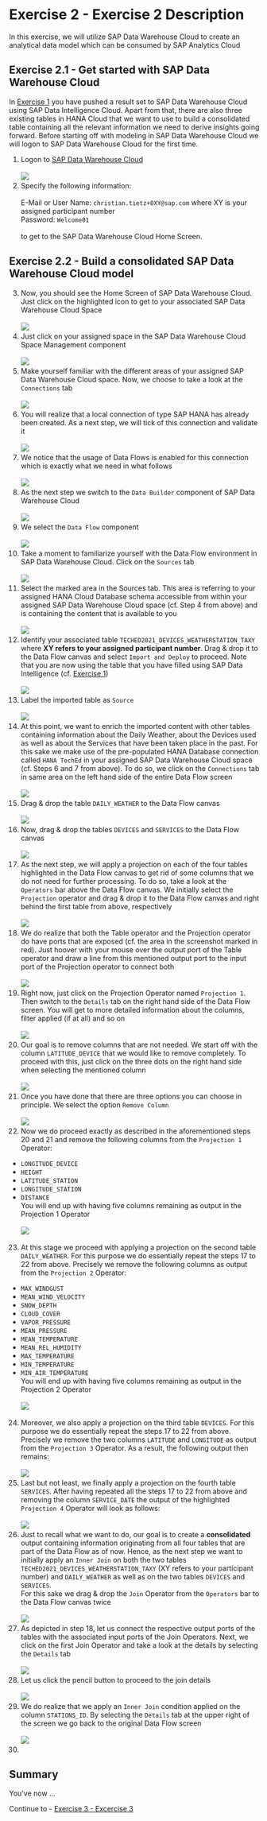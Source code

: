 
# Exercise 2 - Exercise 2 Description

In this exercise, we will utilize SAP Data Warehouse Cloud to create an analytical data model which can be consumed by SAP Analytics Cloud 

## Exercise 2.1 - Get started with SAP Data Warehouse Cloud

In [Exercise 1](../ex1/README.md) you have pushed a result set to SAP Data Warehouse Cloud using SAP Data Intelligence Cloud. Apart from that, there are also three existing tables in HANA Cloud that we want to use to build a consolidated table containing all the relevant information we need to derive insights going forward. Before starting off with modeling in SAP Data Warehouse Cloud we will logon to SAP Data Warehouse Cloud for the first time.

1. Logon to <a href="https://di-dwc-teched2021.eu10.hcs.cloud.sap/">SAP Data Warehouse Cloud </a><br> 
<br>![](./images/ex2_0.png)
2. Specify the following information:<br>
   <br> E-Mail or User Name: `christian.tietz+0XY@sap.com`  where XY is your assigned participant number
   <br> Password: `Welcome01`<br>
   <br>to get to the SAP Data Warehouse Cloud Home Screen. 

## Exercise 2.2 - Build a consolidated SAP Data Warehouse Cloud model 
   
3. Now, you should see the Home Screen of SAP Data Warehouse Cloud. Just click on the highlighted icon to get to your associated SAP Data Warehouse Cloud Space<br> 
<br>![](./images/ex2_1.png)<br>
4. Just click on your assigned space in the SAP Data Warehouse Cloud Space Management component<br> 
<br>![](./images/ex2_2.png)<br>
5. Make yourself familiar with the different areas of your assigned SAP Data Warehouse Cloud space. Now, we choose to take a look at the `Connections` tab<br> 
<br>![](./images/ex2_3.png)<br>
6. You will realize that a local connection of type SAP HANA has already been created. As a next step, we will tick of this connection and validate it<br> 
<br>![](./images/ex2_5.png)<br>
7. We notice that the usage of Data Flows is enabled for this connection which is exactly what we need in what follows<br> 
<br>![](./images/ex2_5_1.png)<br>
8. As the next step we switch to the `Data Builder` component of SAP Data Warehouse Cloud<br> 
<br>![](./images/ex2_5_2.png)<br>
9. We select the `Data Flow` component<br> 
<br>![](./images/ex2_6.png)<br>
10. Take a moment to familiarize yourself with the Data Flow environment in SAP Data Warehouse Cloud. Click on the `Sources` tab<br> 
<br>![](./images/ex2_7.png)<br>
11. Select the marked area in the Sources tab. This area is referring to your assigned HANA Cloud Database schema accessible from within your assigned SAP Data Warehouse Cloud space (cf. Step 4 from above) and is containing the content that is available to you<br> 
<br>![](./images/ex2_9.png)<br>
12. Identify your associated table `TECHED2021_DEVICES_WEATHERSTATION_TAXY` where <b> XY refers to your assigned participant number</b>. Drag & drop it to the Data Flow canvas and select `Import and Deploy` to proceed. Note that you are now using the table that you have filled using SAP Data Intelligence (cf. [Exercise 1](../ex1/README.md))<br>
<br>![](./images/ex2_10.png)<br>
13. Label the imported table as `Source` <br>
<br>![](./images/ex2_11.png)<br>
14. At this point, we want to enrich the imported content with other tables containing information about the Daily Weather, about the Devices used as well as about the Services that have been taken place in the past. For this sake we make use of the pre-populated HANA Database connection called `HANA TechEd` in your assigned SAP Data Warehouse Cloud space (cf. Steps 6 and 7 from above). To do so, we click on the `Connections` tab in same area on the left hand side of the entire Data Flow screen<br>
<br>![](./images/ex2_12.png)<br>
15. Drag & drop the table `DAILY_WEATHER` to the Data Flow canvas<br>
<br>![](./images/ex2_13.png)<br>
16. Now, drag & drop the tables `DEVICES` and `SERVICES` to the Data Flow canvas<br>
<br>![](./images/ex2_13_2.png)<br>
17. As the next step, we will apply a projection on each of the four tables highlighted in the Data Flow canvas to get rid of some columns that we do not need for further processing. To do so, take a look at the `Operators` bar above the Data Flow canvas. We initially select the `Projection` operator and drag & drop it to the Data Flow canvas and right behind the first table from above, respectively <br>
<br>![](./images/ex2_14.png)<br>
18. We do realize that both the Table operator and the Projection operator do have ports that are exposed (cf. the area in the screenshot marked in red). Just hoover with your mouse over the output port of the Table operator and draw a line from this mentioned output port to the input port of the Projection operator to connect both<br>
<br>![](./images/ex2_15.png)<br>
19. Right now, just click on the Projection Operator named `Projection 1`. Then switch to the `Details` tab on the right hand side of the Data Flow screen. You will get to more detailed information about the columns, filter applied (if at all) and so on<br>
<br>![](./images/ex2_16.png)<br>
20. Our goal is to remove columns that are not needed. We start off with the column `LATITUDE_DEVICE` that we would like to remove completely. To proceed with this, just click on the three dots on the right hand side when selecting the mentioned column <br>
<br>![](./images/ex2_17.png)<br>
21. Once you have done that there are three options you can choose in principle. We select the option `Remove Column`<br>
<br>![](./images/ex2_17_1.png)<br>
22. Now we do proceed exactly as described in the aforementioned steps 20 and 21 and remove the following columns from the `Projection 1` Operator: <br>
- `LONGITUDE_DEVICE` <br>
- `HEIGHT` <br>
- `LATITUDE_STATION` <br>
- `LONGITUDE_STATION` <br>
- `DISTANCE` <br>
You will end up with having five columns remaining as output in the Projection 1 Operator<br>
<br>![](./images/ex2_17_2.png)<br>
23. At this stage we proceed with applying a projection on the second table `DAILY_WEATHER`. For this purpose we do essentially repeat the steps 17 to 22 from above. Precisely we remove the following columns as output from the `Projection 2` Operator:<br>
- `MAX_WINDGUST` <br>
- `MEAN_WIND_VELOCITY` <br>
- `SNOW_DEPTH` <br>
- `CLOUD_COVER` <br>
- `VAPOR_PRESSURE` <br>
- `MEAN_PRESSURE` <br>
- `MEAN_TEMPERATURE` <br>
- `MEAN_REL_HUMIDITY` <br>
- `MAX_TEMPERATURE` <br>
- `MIN_TEMPERATURE` <br>
- `MIN_AIR_TEMPERATURE` <br>
You will end up with having five columns remaining as output in the Projection 2 Operator<br>
<br>![](./images/ex2_18.png)<br>
24. Moreover, we also apply a projection on the third table `DEVICES`. For this purpose we do essentially repeat the steps 17 to 22 from above. Precisely we remove the two columns `LATITUDE` and `LONGITUDE` as output from the `Projection 3` Operator. As a result, the following output then remains:<br>
<br>![](./images/ex2_19.png)<br>
25. Last but not least, we finally apply a projection on the fourth table `SERVICES`. After having repeated all the steps 17 to 22 from above and removing the column `SERVICE_DATE` the output of the highlighted `Projection 4` Operator will look as follows:<br>
<br>![](./images/ex2_20.png)<br>
26. Just to recall what we want to do, our goal is to create a <b> consolidated </b> output containing information originating from all four tables that are part of the Data Flow as of now. Hence, as the next step we want to initially apply an `Inner Join` on both the two tables `TECHED2021_DEVICES_WEATHERSTATION_TAXY` (XY refers to your participant number) and `DAILY_WEATHER` as well as on the two tables `DEVICES` and `SERVICES`. <br> For this sake we drag & drop the `Join` Operator from the `Operators` bar to the Data Flow canvas twice<br>
<br>![](./images/ex2_22.png)<br>
27. As depicted in step 18, let us connect the respective output ports of the tables with the associated input ports of the Join Operators. Next, we click on the first Join Operator and take a look at the details by selecting the `Details` tab <br>
<br>![](./images/ex2_24.png)<br>
28. Let us click the pencil button to proceed to the join details<br>
<br>![](./images/ex2_25.png)<br>
29. We do realize that we apply an `Inner Join` condition applied on the column `STATIONS_ID`. By selecting the `Details` tab at the upper right of the screen we go back to the original Data Flow screen<br>
<br>![](./images/ex2_26.png)<br>
30. 

## Summary

You've now ...

Continue to - [Exercise 3 - Excercise 3 ](../ex3/README.md)
